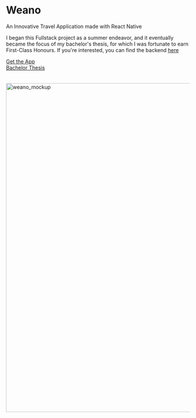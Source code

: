 # Weano
An Innovative Travel Application made with React Native

I began this Fullstack project as a summer endeavor, and it eventually became the focus of my bachelor's thesis, for which I was fortunate to earn First-Class Honours. If you're interested, you can find the backend [here](https://github.com/fabiansimon/Weano-BE)

[Get the App](https://apps.apple.com/us/app/weano/id1630415197)</br>
[Bachelor Thesis](https://docs.google.com/document/d/1NhRPPkHGqtH1DELJ8fsP6nLBZ3d9kD8bTIRHIs6bfdY/edit?usp=sharing)</br>
</br></br>
<img width="900" alt="weano_mockup" src="https://github.com/fabiansimon/Weano/assets/77444050/35fe9bc0-95ae-4974-b00e-c63c987c4f5a">
